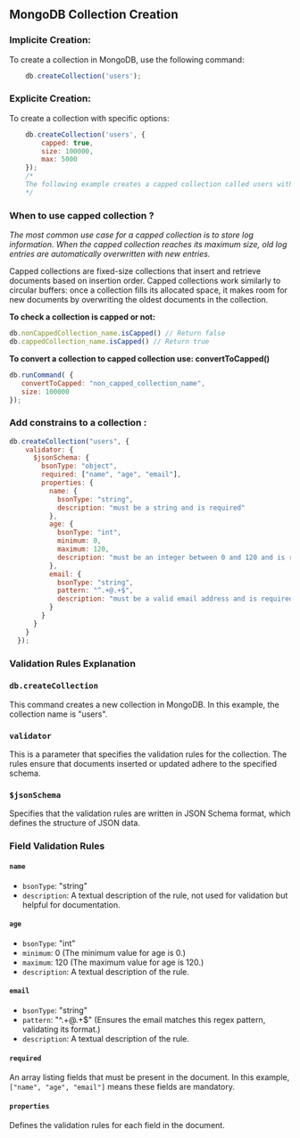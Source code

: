 ## MongoDB Collection Creation

###  Implicite Creation:

To create a collection in MongoDB, use the following command:

```javascript
    db.createCollection('users');

```

### Explicite Creation: 

To create a collection with specific options:

```javascript
    db.createCollection('users', { 
        capped: true, 
        size: 100000,
        max: 5000 
    });
    /*
    The following example creates a capped collection called users with a maximum size of 100,000 bytes.
    */
```

### When to use capped collection ?
_The most common use case for a capped collection is to store log information. When the capped collection reaches its maximum size, old log entries are automatically overwritten with new entries._

Capped collections are fixed-size collections that insert and retrieve documents based on insertion order. Capped collections work similarly to circular buffers: once a collection fills its allocated space, it makes room for new documents by overwriting the oldest documents in the collection.

**To check a collection is capped or not:**

```javascript
db.nonCappedCollection_name.isCapped() // Return false
db.cappedCollection_name.isCapped() // Return true
```

**To convert a collection to capped collection use: convertToCapped()**

```javascript
db.runCommand( {
   convertToCapped: "non_capped_collection_name",
   size: 100000
});
```

### Add constrains to a collection :

```javascript
db.createCollection("users", {
    validator: {
      $jsonSchema: {
        bsonType: "object",
        required: ["name", "age", "email"],
        properties: {
          name: {
            bsonType: "string",
            description: "must be a string and is required"
          },
          age: {
            bsonType: "int",
            minimum: 0,
            maximum: 120,
            description: "must be an integer between 0 and 120 and is required"
          },
          email: {
            bsonType: "string",
            pattern: "^.+@.+$",
            description: "must be a valid email address and is required"
          }
        }
      }
    }
  });

```

### Validation Rules Explanation

### `db.createCollection`
This command creates a new collection in MongoDB. In this example, the collection name is "users".

### `validator`
This is a parameter that specifies the validation rules for the collection. The rules ensure that documents inserted or updated adhere to the specified schema.

### `$jsonSchema`
Specifies that the validation rules are written in JSON Schema format, which defines the structure of JSON data.

### Field Validation Rules

#### `name`
- `bsonType`: "string"
- `description`: A textual description of the rule, not used for validation but helpful for documentation.

#### `age`
- `bsonType`: "int"
- `minimum`: 0 (The minimum value for age is 0.)
- `maximum`: 120 (The maximum value for age is 120.)
- `description`: A textual description of the rule.

#### `email`
- `bsonType`: "string"
- `pattern`: "^.+@.+$" (Ensures the email matches this regex pattern, validating its format.)
- `description`: A textual description of the rule.

#### `required`
An array listing fields that must be present in the document. In this example, `["name", "age", "email"]` means these fields are mandatory.

#### `properties`
Defines the validation rules for each field in the document.
